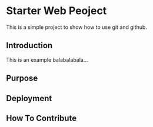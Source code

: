 # Starter Web Peoject

This is a simple project to show how to use git and github.

## Introduction

This is an example balabalabala...

## Purpose

## Deployment

## How To Contribute